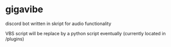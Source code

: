 # gigavibe
discord bot written in skript for audio functionality

VBS script will be replace by a python script eventually (currently located in /plugins)
